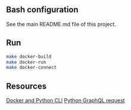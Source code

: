 ## Bash configuration

See the main README.md file of this project.

## Run

```bash
make docker-build
make docker-run
make docker-connect
```

## Resources

[Docker and Python CLI](https://medium.com/swlh/dockerize-your-python-command-line-program-6a273f5c5544)
[Python GraphQL request](https://www.geeksforgeeks.org/get-and-post-requests-in-graphql-api-using-python-requests/)
